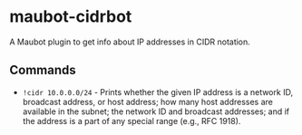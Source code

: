 # maubot-cidrbot

A Maubot plugin to get info about IP addresses in CIDR notation.

## Commands

- `!cidr 10.0.0.0/24` - Prints whether the given IP address is a network ID, broadcast address, or host address; how many host addresses are available in the subnet; the network ID and broadcast addresses; and if the address is a part of any special range (e.g., RFC 1918).
